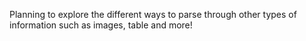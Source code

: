 Planning to explore the different ways to parse through other types of information such as images, table and more!
